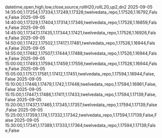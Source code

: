 datetime,open,high,low,close,source,rollH20,rollL20,up2,dn2
2025-09-05 14:35:00,1.17254,1.17334,1.17249,1.17328,twelvedata_repo,1.17526,1.16792,False,False
2025-09-05 14:40:00,1.17329,1.17404,1.17314,1.17346,twelvedata_repo,1.17526,1.16859,False,False
2025-09-05 14:45:00,1.17347,1.17435,1.17344,1.17421,twelvedata_repo,1.17526,1.16926,False,False
2025-09-05 14:50:00,1.17422,1.17502,1.17417,1.17481,twelvedata_repo,1.17526,1.16944,False,False
2025-09-05 14:55:00,1.17482,1.17507,1.17444,1.17488,twelvedata_repo,1.17526,1.16944,False,False
2025-09-05 15:00:00,1.17493,1.17594,1.17459,1.17556,twelvedata_repo,1.17526,1.16944,False,False
2025-09-05 15:05:00,1.1757,1.17581,1.17412,1.17451,twelvedata_repo,1.17594,1.16944,False,False
2025-09-05 15:10:00,1.17446,1.17479,1.1742,1.17448,twelvedata_repo,1.17594,1.16961,False,False
2025-09-05 15:15:00,1.17447,1.17486,1.17411,1.17433,twelvedata_repo,1.17594,1.17139,False,False
2025-09-05 15:20:00,1.17437,1.17465,1.17345,1.17357,twelvedata_repo,1.17594,1.17139,False,False
2025-09-05 15:25:00,1.17359,1.174,1.17332,1.17342,twelvedata_repo,1.17594,1.17139,False,False
2025-09-05 15:30:00,1.17341,1.17389,1.17333,1.17364,twelvedata_repo,1.17594,1.17139,False,False
